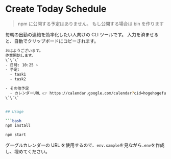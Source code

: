 # Create Today Schedule

> npm に公開する予定はありません。
> もし公開する場合は bin を作ります

毎朝の出勤の連絡を効率化したい人向けの CLI ツールです。
入力を済ませると、自動でクリップボードにコピーされます。

````bash
おはようございます。
作業開始します。
\`\`\`
- 日時: 10:25 ~
- 予定:
  - task1
  - task2

- その他予定
  - カレンダーURL 👉 https://calendar.google.com/calendar?cid=hogehogefugafuga
\`\`\`


## Usage

```bash
npm install

npm start
````

グーグルカレンダーの URL を使用するので、`env.sample`を見ながら`.env`を作成し、埋めてください。
